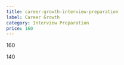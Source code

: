 ```yaml
---
title: career-growth-interview-preparation
label: Career Growth
category: Interview Preparation
price: 160
---
```

160 

140
